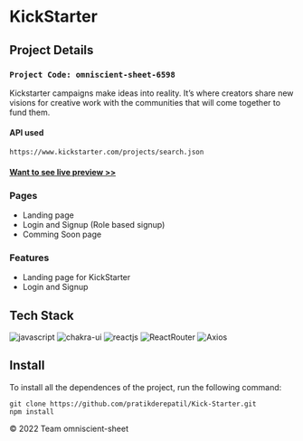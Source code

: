 # KickStarter

## Project Details

### `Project Code: omniscient-sheet-6598`

Kickstarter campaigns make ideas into reality. It’s where creators share new visions for creative work with the communities that will come together to fund them.

#### API used

`https://www.kickstarter.com/projects/search.json`

#### <a href="https://kickstarter-clone-three.vercel.app">Want to see live preview >></a>

### Pages

- Landing page
- Login and Signup (Role based signup)
- Comming Soon page

### Features

- Landing page for KickStarter
- Login and Signup

## Tech Stack

<p>
<img src="https://img.shields.io/badge/JavaScript-323330?style=for-the-badge&logo=javascript&logoColor=F7DF1E" alt="javascript" />
<img src="https://img.shields.io/badge/Chakra%20UI-3bc7bd?style=for-the-badge&logo=chakraui&logoColor=white" alt="chakra-ui" />
<img src="https://img.shields.io/badge/React-20232A?style=for-the-badge&logo=react&logoColor=61DAFB" alt="reactjs" />
<img src="https://img.shields.io/badge/React%20Router-CA4245?style=for-the-badge&logo=ReactRouter&logoColor=F7DF1E" alt="ReactRouter" />
<img src="https://img.shields.io/badge/Axios-5A29E4?style=for-the-badge&logo=axios&logoColor=F7DF1E" alt="Axios" />
</p>

## Install

To install all the dependences of the project, run the following command:

    git clone https://github.com/pratikderepatil/Kick-Starter.git
    npm install

© 2022 Team omniscient-sheet
